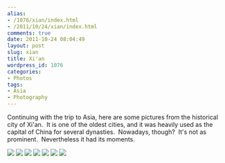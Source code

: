 ```yaml
---
alias:
- /1076/xian/index.html
- /2011/10/24/xian/index.html
comments: true
date: 2011-10-24 08:04:49
layout: post
slug: xian
title: Xi'an
wordpress_id: 1076
categories:
- Photos
tags:
- Asia
- Photography
---
```


Continuing with the trip to Asia, here are some pictures from the historical city of Xi'an.  It is one of the oldest cities, and it was heavily used as the capital of China for several dynasties.  Nowadays, though?  It's not as prominent.  Nevertheless it had its moments.


<div class="galleria">
<a href="http://img.gtww.net/2011/07_Xian/ceb9/1_31298d5.jpg"><img data-title="" data-description="" src="http://img.gtww.net/2011/07_Xian/ceb9/Thumbs/1_0799.jpg"/></a>
<a href="http://img.gtww.net/2011/07_Xian/ceb9/2_0de03b8.jpg"><img data-title="" data-description="" src="http://img.gtww.net/2011/07_Xian/ceb9/Thumbs/2_0f7d.jpg"/></a>
<a href="http://img.gtww.net/2011/07_Xian/ceb9/3_70b2c2c.jpg"><img data-title="" data-description="" src="http://img.gtww.net/2011/07_Xian/ceb9/Thumbs/3_96ec.jpg"/></a>
<a href="http://img.gtww.net/2011/07_Xian/ceb9/4_13c0bd6.jpg"><img data-title="" data-description="" src="http://img.gtww.net/2011/07_Xian/ceb9/Thumbs/4_0983.jpg"/></a>
<a href="http://img.gtww.net/2011/07_Xian/ceb9/5_f4113eb.jpg"><img data-title="" data-description="" src="http://img.gtww.net/2011/07_Xian/ceb9/Thumbs/5_73b1.jpg"/></a>
<a href="http://img.gtww.net/2011/07_Xian/ceb9/6_466889b.jpg"><img data-title="" data-description="" src="http://img.gtww.net/2011/07_Xian/ceb9/Thumbs/6_3b33.jpg"/></a>
<a href="http://img.gtww.net/2011/07_Xian/ceb9/7_1c40515.jpg"><img data-title="" data-description="" src="http://img.gtww.net/2011/07_Xian/ceb9/Thumbs/7_d276.jpg"/></a>
</div>
